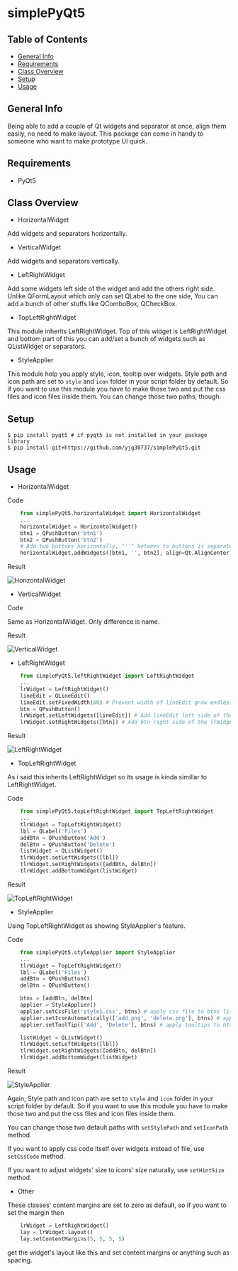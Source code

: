 # simplePyQt5

## Table of Contents
* [General Info](#general-info)
* [Requirements](#requirements)
* [Class Overview](#class-overview)
* [Setup](#setup)
* [Usage](#usage)

## General Info
Being able to add a couple of Qt widgets and separator at once, align them easily, no need to make layout.
This package can come in handy to someone who want to make prototype UI quick.

## Requirements
* PyQt5

## Class Overview
* HorizontalWidget

Add widgets and separators horizontally.

* VerticalWidget

Add widgets and separators vertically.

* LeftRightWidget

Add some widgets left side of the widget and add the others right side.
Unlike QFormLayout which only can set QLabel to the one side, You can add a bunch of other stuffs like QComboBox, QCheckBox.

* TopLeftRightWidget

This module inherits LeftRightWidget.
Top of this widget is LeftRightWidget and bottom part of this you can add/set a bunch of widgets such as QListWidget or separators.

* StyleApplier

This module help you apply style, icon, tooltip over widgets. Style path and icon path are set to `style` and `icon` folder in your script folder by default. So if you want to use this module you have to make those two and put the css files and icon files inside them.
You can change those two paths, though.

## Setup
```
$ pip install pyqt5 # if pyqt5 is not installed in your package library
$ pip install git+https://github.com/yjg30737/simplePyQt5.git
```

## Usage
* HorizontalWidget

Code
```python
    from simplePyQt5.horizontalWidget import HorizontalWidget
    ...
    horizontalWidget = HorizontalWidget()
    btn1 = QPushButton('btn1')
    btn2 = QPushButton('btn2')
    # Add two buttons horizontally, "''" between to buttons is separator, align parameter make widgets align
    horizontalWidget.addWidgets([btn1, '', btn2], align=Qt.AlignCenter)
```
Result

![HorizontalWidget](./examples/horizontalWidgetExample.png)

* VerticalWidget

Code

Same as HorizontalWidget. Only difference is name.

Result

![VerticalWidget](./examples/verticalWidgetExample.png)

* LeftRightWidget
```python
    from simplePyQt5.leftRightWidget import LeftRightWidget
    ...
    lrWidget = LeftRightWidget()
    lineEdit = QLineEdit()
    lineEdit.setFixedWidth(80) # Prevent width of lineEdit grow endlessly to show this modules feature
    btn = QPushButton()
    lrWidget.setLeftWidgets([lineEdit]) # Add lineEdit left side of the lrWidget
    lrWidget.setRightWidgets([btn]) # Add btn right side of the lrWidget
```
Result

![LeftRightWidget](./examples/leftRightWidgetExample.png)

* TopLeftRightWidget

As i said this inherits LeftRightWidget so its usage is kinda simillar to LeftRightWidget.

Code
```python
    from simplePyQt5.topLeftRightWidget import TopLeftRightWidget
    ...
    tlrWidget = TopLeftRightWidget()
    lbl = QLabel('Files')
    addBtn = QPushButton('Add')
    delBtn = QPushButton('Delete')
    listWidget = QListWidget()
    tlrWidget.setLeftWidgets([lbl])
    tlrWidget.setRightWidgets([addBtn, delBtn])
    tlrWidget.addBottomWidget(listWidget)
```
Result

![TopLeftRightWidget](./examples/topLeftRightWidgetExample.png)

* StyleApplier

Using TopLeftRightWidget as showing StyleApplier's feature.

Code
```python
    from simplePyQt5.styleApplier import StyleApplier
    ...
    tlrWidget = TopLeftRightWidget()
    lbl = QLabel('Files')
    addBtn = QPushButton()
    delBtn = QPushButton()

    btns = [addBtn, delBtn]
    applier = StyleApplier()
    applier.setCssFile('style1.css', btns) # apply css file to btns list 
    applier.setIconAutomatically(['add.png', 'delete.png'], btns) # apply icon files to btns list
    applier.setToolTip(['Add', 'Delete'], btns) # apply tooltips to btns list

    listWidget = QListWidget()
    tlrWidget.setLeftWidgets([lbl])
    tlrWidget.setRightWidgets([addBtn, delBtn])
    tlrWidget.addBottomWidget(listWidget)
```
Result

![StyleApplier](./examples/styleApplierExample.png)

Again, Style path and icon path are set to `style` and `icon` folder in your script folder by default. So if you want to use this module you have to make those two and put the css files and icon files inside them.

You can change those two default paths with `setStylePath` and `setIconPath` method.

If you want to apply css code itself over widgets instead of file, use `setCssCode` method.

If you want to adjust widgets' size to icons' size naturally, use `setHintSize` method.

* Other

These classes' content margins are set to zero as default, so if you want to set the margin then
```python
    lrWidget = LeftRightWidget()
    lay = lrWidget.layout()
    lay.setContentMargins(5, 5, 5, 5)
```
get the widget's layout like this and set content margins or anything such as spacing.
